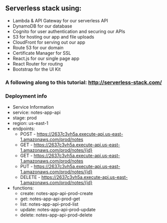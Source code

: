## Serverless stack using:
 - Lambda & API Gateway for our serverless API
 - DynamoDB for our database
 - Cognito for user authentication and securing our APIs
 - S3 for hosting our app and file uploads
 - CloudFront for serving out our app
 - Route 53 for our domain
 - Certificate Manager for SSL
 - React.js for our single page app
 - React Router for routing
 - Bootstrap for the UI Kit

### A following along to this tutorial: http://serverless-stack.com/

### Deployment info
  - Service Information
  - service: notes-app-api
  - stage: prod
  - region: us-east-1
  - endpoints:
    - POST - https://2637c3vh5a.execute-api.us-east-1.amazonaws.com/prod/notes
    - GET - https://2637c3vh5a.execute-api.us-east-1.amazonaws.com/prod/notes/{id}
    - GET - https://2637c3vh5a.execute-api.us-east-1.amazonaws.com/prod/notes
    - PUT - https://2637c3vh5a.execute-api.us-east-1.amazonaws.com/prod/notes/{id}
    - DELETE - https://2637c3vh5a.execute-api.us-east-1.amazonaws.com/prod/notes/{id}
  - functions:
    - create: notes-app-api-prod-create
    - get: notes-app-api-prod-get
    - list: notes-app-api-prod-list
    - update: notes-app-api-prod-update
    - delete: notes-app-api-prod-delete